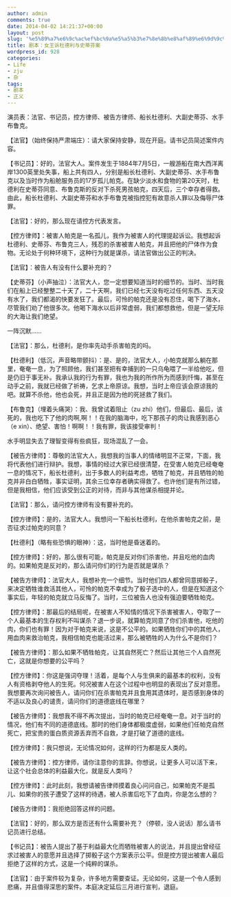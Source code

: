 ```yaml
---
author: admin
comments: true
date: 2014-04-02 14:21:37+00:00
layout: post
slug: '%e5%89%a7%e6%9c%ac%ef%bc%9a%e5%a5%b3%e7%8e%8b%e8%af%89%e6%9d%9c%e5%be%b7%e5%88%a9%e4%b8%8e%e5%8f%b2%e8%92%82%e8%8a%ac%e6%a1%88'
title: 剧本：女王诉杜德利与史蒂芬案
wordpress_id: 928
categories:
- Life
- zju
- 杂
tags:
- 剧本
- 正义
---
```


演员表：法官、书记员，控方律师、被告方律师、船长杜德利、大副史蒂芬、水手布鲁克。





【法官】（始终保持严肃端庄）：请大家保持安静，现在开庭。请书记员简述案件内容。





【书记员】：好的，法官大人。案件发生于1884年7月5日，一艘游船在南大西洋离岸1300英里处失事，船上共有四人，分别是船长杜德利、大副史蒂芬、水手布鲁克以及当时作为船舱服务员的17岁孤儿帕克。在缺少淡水和食物的第20天时，杜德利在史蒂芬同意、布鲁克斯的反对下杀死男孩帕克，四天后，三个幸存者得救。由此，船长杜德利、大副史蒂芬和水手布鲁克被指控犯有故意杀人罪以及侮辱尸体罪。





【法官】：好的，那么现在请控方代表发言。





【控方律师】：被害人帕克是一名孤儿，我作为被害人的代理提起诉讼。我想起诉杜德利、史蒂芬、布鲁克三人，残忍的杀害被害人帕克，并且把他的尸体作为食物。无论处于何种环境下，这种行为就是谋杀，请法官做出公正的判决。





【法官】：被告人有没有什么要补充的？





【史蒂芬】（小声抽泣）：法官大人，您一定想要知道当时的细节的。当时、当时我们在船上已经整整二十天了，二十天啊，我们已经七天没有吃过任何东西、五天没有水了，我们都渴的快要发狂了。最后，可怜的帕克还是没有忍住，喝下了海水，尽管我们劝了他很多次。他喝下海水以后非常虚弱，我们都想救他，但是一望无际的大海让我们绝望。





一阵沉默……





【法官】：那么，杜德利，是你率先动手杀害帕克的吗。





【杜德利】（低沉，声音略带颤抖）：是、是的，法官大人，小帕克就那么躺在那里，奄奄一息，为了照顾他，我们甚至把有幸捕到的一只乌龟喂了一半给他吃，但是仍旧于事无补。我承认我的行为有罪，我也为我的所作所为而感到忏悔，甚至在动手之前，我就已经做了祈祷，乞求上帝原谅。我想，当时上帝应该会原谅我的吧。就算不杀他，他也会死，并且正是因为他的死拯救了我们。





【布鲁克】（埋着头痛哭）：我、我曾试着阻止（zu zhi）他们，但最后、最后，该死的，我也吃下了他的肉啊,啊！！在我的脑海中，吃下那孩子的肉让我感到恶心（e xin）、绝望、害怕！啊啊！！我有罪，我该接受审判！





水手明显失去了理智变得有些疯狂，现场混乱了一会。





【被告方律师】：尊敬的法官大人，我想我的当事人的情绪明显不正常，下面，我将代表他们进行辩护。我想，事情的经过大家已经很清楚，在受害人帕克已经奄奄一息的情况下，船长杜德利，出于多数人的利益考虑，牺牲了帕克，并且牺牲的帕克并非白白牺牲，事实证明，其余三位幸存者确实得救了。也许他们是有所过错，但是我相信，他们应该受到公正的对待，而非与其他谋杀相提并论。





【法官】：那么，请问控方律师有没有要补充的。





【控方律师】：是的，法官大人。我想问一下船长杜德利，在他杀害帕克之前，是否征求过帕克的同意？





【杜德利】（略有些恐惧的眼神）：这，当时他是昏迷着的。





【控方律师】：好的，那么很有可能，帕克是反对你们杀害他，并且吃他的血肉的。如果帕克是反对的，那么请问你们的行为是否就是谋杀？





【被告方律师】：法官大人，我想补充一个细节。当时他们四人都曾同意掷骰子，来决定牺牲谁救活其他人，可怜的帕克不幸成为了骰子选中的人，但是在知道这个事实后，年轻的帕克就立马反悔了。当时，三位被告人也没有强迫要牺牲帕克。





【控方律师】：那最后的结局呢，在被害人不知情的情况下杀害被害人，夺取了一个人最基本的生存权利不叫谋杀？退一步说，就算帕克同意了你们杀害他，吃他的肉，你们也有罪！因为对于帕克来说，这是不公平的。如果牺牲你们中的其他人，用血肉来救治帕克，我相信帕克也能活过来，那么被牺牲的人为什么不是你们？





【被告方律师】：那么如果不牺牲帕克，让其自然死亡？然后让其他三个人自然死亡，这就是你想要的公平吗？





【控方律师】：你这是强词夺理！活着，是每个人与生俱来的最基本的权利，没有人有资格剥夺他人的生死。何况被害人在这个过程中也明显的表现出了反对意愿。我想要再次询问被告人，请问你们在杀害帕克并且食用其遗体时，是否感到身体的不适以及良心的谴责，请问你们的道德底线在哪里？





【被告方律师】：我想我不得不再次提出，当时的帕克已经奄奄一息。对于当时的情况，他们有不同的道德底线。那时的他们身体都极度虚弱，如果他们任帕克自然死亡，把宝贵的蛋白质资源丢弃而不自救，才是打破了道德的底线。





【控方律师】：我只想说，无论情况如何，这样的行为都是反人类的。





【被告方律师】：控方律师，请你注意你的言辞。你想说，让更多人可以活下来，让这个社会总体的利益最大化，就是反人类吗？





【控方律师】：此时此刻，我想请被告律师摸着良心问问自己，如果帕克不是孤儿、如果你的孩子遭受了这样的待遇，被人杀害后吃下了血肉，你是怎么想的？





【被告方律师】：我拒绝回答这样的问题。





【法官】：好的，那么双方是否还有什么需要补充？（停顿，没人说话）那么请书记员进行总结。





【书记员】：被告人提出了基于利益最大化而牺牲被害人的说法，并且提出曾经征求过被害人的意愿并且选择了掷骰子这个方案表示公平。但是控方提出被害人最后拒绝了这样的方式，这是一个纯粹的谋杀。





【法官】：由于案件较为复杂，许多地方需要查证。无论如何，这是一个令人感到悲痛，并且值得深思的案件。本庭决定延后三月进行宣判，退庭。



